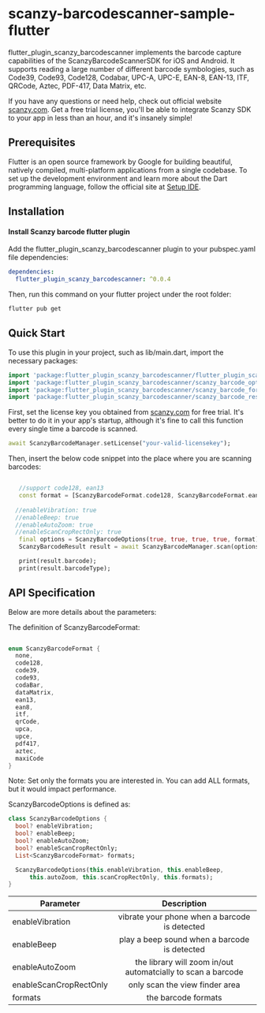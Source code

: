 # scanzy-barcodescanner-sample-flutter

flutter_plugin_scanzy_barcodescanner implements the barcode capture capabilities of the ScanzyBarcodeScannerSDK for iOS and Android. It supports reading a large number of different barcode symbologies, such as Code39, Code93, Code128, Codabar, UPC-A, UPC-E, EAN-8, EAN-13, ITF, QRCode, Aztec, PDF-417, Data Matrix, etc.

If you have any questions or need help, check out official website [scanzy.com](https://scanzy.com). Get a free trial license, you'll be able to integrate Scanzy SDK to your app in less than an hour, and it's insanely simple!


## Prerequisites

Flutter is an open source framework by Google for building beautiful, natively compiled, multi-platform applications from a single codebase.
To set up the development environment and learn more about the Dart programming language, follow the official site at [Setup IDE](https://codelabs.developers.google.com/codelabs/flutter-codelab-first#1).

## Installation

#### Install Scanzy barcode flutter plugin

Add the flutter_plugin_scanzy_barcodescanner plugin to your pubspec.yaml file dependencies:

```yaml
dependencies:
  flutter_plugin_scanzy_barcodescanner: ^0.0.4
```
Then, run this command on your flutter project under the root folder:
```bash
flutter pub get
```
## Quick Start

To use this plugin in your project, such as lib/main.dart, import the necessary packages:

```dart
import 'package:flutter_plugin_scanzy_barcodescanner/flutter_plugin_scanzy_barcodescanner.dart';
import 'package:flutter_plugin_scanzy_barcodescanner/scanzy_barcode_options.dart';
import 'package:flutter_plugin_scanzy_barcodescanner/scanzy_barcode_format.dart';
import 'package:flutter_plugin_scanzy_barcodescanner/scanzy_barcode_result.dart';
```

First, set the license key you obtained from [scanzy.com](https://scanzy.com) for free trial. It's better to do it in your app's startup, although it's fine to call this function every single time a barcode is scanned.

```dart
await ScanzyBarcodeManager.setLicense("your-valid-licensekey");
```

Then, insert the below code snippet into the place where you are scanning barcodes:

```dart

   //support code128, ean13
   const format = [ScanzyBarcodeFormat.code128, ScanzyBarcodeFormat.ean13];
   
  //enableVibration: true
  //enableBeep: true
  //enableAutoZoom: true
  //enableScanCropRectOnly: true
   final options = ScanzyBarcodeOptions(true, true, true, true, format);
   ScanzyBarcodeResult result = await ScanzyBarcodeManager.scan(options);

   print(result.barcode);
   print(result.barcodeType);
```

## API Specification

Below are more details about the parameters:

The definition of ScanzyBarcodeFormat:

```dart

enum ScanzyBarcodeFormat {
  none,
  code128,
  code39,
  code93,
  codaBar,
  dataMatrix,
  ean13,
  ean8,
  itf,
  qrCode,
  upca,
  upce,
  pdf417,
  aztec,
  maxiCode
}

```
Note: Set only the formats you are interested in. You can add ALL formats, but it would impact performance.


ScanzyBarcodeOptions is defined as:

```dart
class ScanzyBarcodeOptions {
  bool? enableVibration;
  bool? enableBeep;
  bool? enableAutoZoom;
  bool? enableScanCropRectOnly;
  List<ScanzyBarcodeFormat> formats;

  ScanzyBarcodeOptions(this.enableVibration, this.enableBeep,
      this.autoZoom, this.scanCropRectOnly, this.formats);
}
```
|     Parameter    |   Description         | 
| ------------- |:-------------:| 
| enableVibration      | vibrate your phone when a barcode is detected |
| enableBeep      |   play a beep sound when a barcode is detected    |  
| enableAutoZoom |   the library will zoom in/out automatcially to scan a barcode    |   
| enableScanCropRectOnly |   only scan the view finder area    |   
| formats |   the barcode formats    |  

